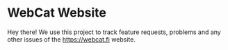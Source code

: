 # WebCat Website

Hey there! We use this project to track feature requests, problems and any other issues of the https://webcat.fi website.
